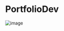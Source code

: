 # PortfolioDev

![image](https://github.com/santiqc/portfolio.dev/assets/86493587/4561e0ff-a5df-432b-8090-5cbd6a03beba)
